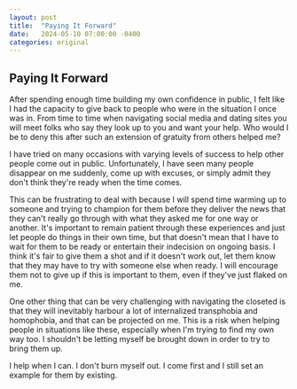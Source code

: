 ```yaml
---
layout: post
title:  "Paying It Forward"
date:   2024-05-10 07:00:00 -0400
categories: original
---
```

## Paying It Forward

After spending enough time building my own confidence in public, I felt like I had the capacity to give back to people who were in the situation I once was in. From time to time when navigating social media and dating sites you will meet folks who say they look up to you and want your help. Who would I be to deny this after such an extension of gratuity from others helped me?

I have tried on many occasions with varying levels of success to help other people come out in public. Unfortunately, I have seen many people disappear on me suddenly, come up with excuses, or simply admit they don't think they're ready when the time comes.

This can be frustrating to deal with because I will spend time warming up to someone and trying to champion for them before they deliver the news that they can't really go through with what they asked me for one way or another. It's important to remain patient through these experiences and just let people do things in their own time, but that doesn't mean that I have to wait for them to be ready or entertain their indecision on ongoing basis. I think it's fair to give them a shot and if it doesn't work out, let them know that they may have to try with someone else when ready. I will encourage them not to give up if this is important to them, even if they've just flaked on me.

One other thing that can be very challenging with navigating the closeted is that they will inevitably harbour a lot of internalized transphobia and homophobia, and that can be projected on me. This is a risk when helping people in situations like these, especially when I'm trying to find my own way too. I shouldn't be letting myself be brought down in order to try to bring them up.

I help when I can. I don't burn myself out. I come first and I still set an example for them by existing.